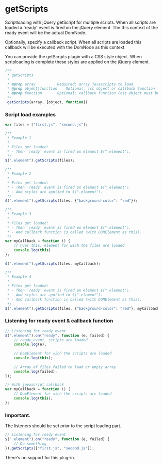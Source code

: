 # getScripts

Scriptloading with jQuery getScript for multiple scripts. When all scripts are loaded a 'ready' event is fired on the jQuery element. The this context of the ready event will be the actual DomNode. 

Optionally, specify a callback script. When all scripts are loaded this callback will be executed with the DomNode as this context.

You can provide the getScripts plugin with a CSS style object. When scriploading is complete these styles are applied on the jQuery element.

````javascript
/**
 * getScripts
 *
 * @prop array 			Required: array javascripts to load.
 * @prop object|function 	Optional: css object or callback function 
 * @prop function 		Optional: callback function (css object must be set)
 */
.getScripts(array, [object, function])
````

### Script load examples

````javascript
var files = ["first.js", "second.js"];

/**
 * Example 1
 * 
 * Files get loaded:
 * - Then 'ready' event is fired on element $(".element").
 */
$(".element").getScripts(files);

/**
 * Example 2
 * 
 * Files get loaded:
 * - Then 'ready' event is fired on element $(".element").
 * - And styles are applied to $(".element").
 */
$(".element").getScripts(files, {"background-color": "red"});

/**
 * Example 3
 * 
 * Files get loaded:
 * - Then 'ready' event is fired on element $(".element").
 * - And callback function is called (with DOMElement as this).
 */
var myCallback = function () {
	// @var this, element for wich the files are loaded
	console.log(this)
};
 
$(".element").getScripts(files, myCallback);

/**
 * Example 4
 * 
 * Files get loaded:
 * - Then 'ready' event is fired on element $(".element").
 * - And styles are applied to $(".element").
 * - And callback function is called (with DOMElement as this).
 */
$(".element").getScripts(files, {"background-color": "red"}, myCallback);

````
### Listening for ready event & callback function

````javascript
// Listening for ready event
$(".element").on("ready", function (e, failed) {
	// ready event, scripts are loaded
	console.log(e);
	
	// DomElement for wich the scripts are loaded
	console.log(this);
	
	// Array of files failed to load or empty array
	console.log(failed);
});

// With javascript callback
var myCallback = function () {
	// DomElement for wich the scripts are loaded
	console.log(this);
};

````

### Important.

The listeners should be set prior to the script loading part.

````javascript
// Listening for ready event
$(".element").on("ready", function (e, failed) {
	// Do something
}).getScripts(["first.js", "second.js"]);
````


There's no support for this plug-in.
